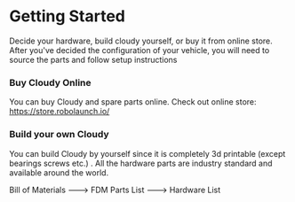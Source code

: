# Getting Started
Decide your hardware, build cloudy yourself, or buy it from online store. After you've decided the configuration of your vehicle, you will need to source the parts and follow setup instructions

### Buy Cloudy Online

You can buy Cloudy and spare parts online.
Check out online store: https://store.robolaunch.io/

### Build your own Cloudy

You can build Cloudy by yourself since it is completely 3d printable (except bearings screws etc.) . All the hardware parts are industry standard and available around the world.

Bill of Materials ---> FDM Parts List ---> Hardware List